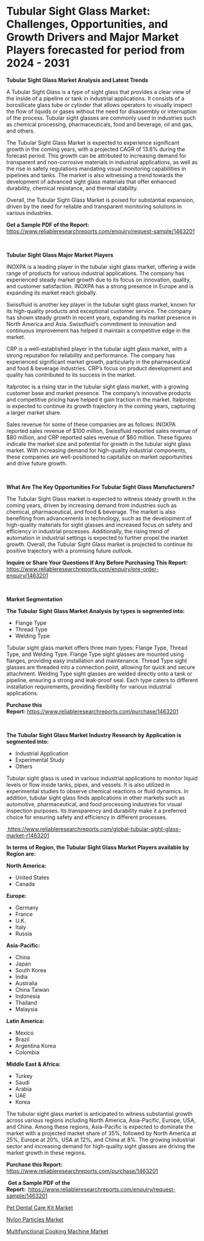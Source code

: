 <p><h1>Tubular Sight Glass Market: Challenges, Opportunities, and Growth Drivers and Major Market Players forecasted for period from 2024 - 2031</h1></p><p><strong>Tubular Sight Glass Market Analysis and Latest Trends</strong></p>
<p><p>A Tubular Sight Glass is a type of sight glass that provides a clear view of the inside of a pipeline or tank in industrial applications. It consists of a borosilicate glass tube or cylinder that allows operators to visually inspect the flow of liquids or gases without the need for disassembly or interruption of the process. Tubular sight glasses are commonly used in industries such as chemical processing, pharmaceuticals, food and beverage, oil and gas, and others.</p><p>The Tubular Sight Glass Market is expected to experience significant growth in the coming years, with a projected CAGR of 13.6% during the forecast period. This growth can be attributed to increasing demand for transparent and non-corrosive materials in industrial applications, as well as the rise in safety regulations mandating visual monitoring capabilities in pipelines and tanks. The market is also witnessing a trend towards the development of advanced sight glass materials that offer enhanced durability, chemical resistance, and thermal stability.</p><p>Overall, the Tubular Sight Glass Market is poised for substantial expansion, driven by the need for reliable and transparent monitoring solutions in various industries.</p></p>
<p><strong>Get a Sample PDF of the Report:&nbsp;</strong> <a href="https://www.reliableresearchreports.com/enquiry/request-sample/1463201">https://www.reliableresearchreports.com/enquiry/request-sample/1463201</a></p>
<p>&nbsp;</p>
<p><strong>Tubular Sight Glass Major Market Players</strong></p>
<p><p>INOXPA is a leading player in the tubular sight glass market, offering a wide range of products for various industrial applications. The company has experienced steady market growth due to its focus on innovation, quality, and customer satisfaction. INOXPA has a strong presence in Europe and is expanding its market reach globally.</p><p>Swissfluid is another key player in the tubular sight glass market, known for its high-quality products and exceptional customer service. The company has shown steady growth in recent years, expanding its market presence in North America and Asia. Swissfluid’s commitment to innovation and continuous improvement has helped it maintain a competitive edge in the market.</p><p>CRP is a well-established player in the tubular sight glass market, with a strong reputation for reliability and performance. The company has experienced significant market growth, particularly in the pharmaceutical and food & beverage industries. CRP’s focus on product development and quality has contributed to its success in the market.</p><p>Italprotec is a rising star in the tubular sight glass market, with a growing customer base and market presence. The company’s innovative products and competitive pricing have helped it gain traction in the market. Italprotec is expected to continue its growth trajectory in the coming years, capturing a larger market share.</p><p>Sales revenue for some of these companies are as follows: INOXPA reported sales revenue of $100 million, Swissfluid reported sales revenue of $80 million, and CRP reported sales revenue of $60 million. These figures indicate the market size and potential for growth in the tubular sight glass market. With increasing demand for high-quality industrial components, these companies are well-positioned to capitalize on market opportunities and drive future growth.</p></p>
<p>&nbsp;</p>
<p><strong>What Are The Key Opportunities For Tubular Sight Glass Manufacturers?</strong></p>
<p><p>The Tubular Sight Glass market is expected to witness steady growth in the coming years, driven by increasing demand from industries such as chemical, pharmaceutical, and food & beverage. The market is also benefiting from advancements in technology, such as the development of high-quality materials for sight glasses and increased focus on safety and efficiency in industrial processes. Additionally, the rising trend of automation in industrial settings is expected to further propel the market growth. Overall, the Tubular Sight Glass market is projected to continue its positive trajectory with a promising future outlook.</p></p>
<p><strong>Inquire or Share Your Questions If Any Before Purchasing This Report:</strong> <a href="https://www.reliableresearchreports.com/enquiry/pre-order-enquiry/1463201">https://www.reliableresearchreports.com/enquiry/pre-order-enquiry/1463201</a></p>
<p>&nbsp;</p>
<p><strong>Market Segmentation</strong></p>
<p><strong>The Tubular Sight Glass Market Analysis by types is segmented into:</strong></p>
<p><ul><li>Flange Type</li><li>Thread Type</li><li>Welding Type</li></ul></p>
<p><p>Tubular sight glass market offers three main types: Flange Type, Thread Type, and Welding Type. Flange Type sight glasses are mounted using flanges, providing easy installation and maintenance. Thread Type sight glasses are threaded into a connection point, allowing for quick and secure attachment. Welding Type sight glasses are welded directly onto a tank or pipeline, ensuring a strong and leak-proof seal. Each type caters to different installation requirements, providing flexibility for various industrial applications.</p></p>
<p><strong>Purchase this Report:&nbsp;</strong><a href="https://www.reliableresearchreports.com/purchase/1463201">https://www.reliableresearchreports.com/purchase/1463201</a></p>
<p>&nbsp;</p>
<p><strong>The Tubular Sight Glass Market Industry Research by Application is segmented into:</strong></p>
<p><ul><li>Industrial Application</li><li>Experimental Study</li><li>Others</li></ul></p>
<p><p>Tubular sight glass is used in various industrial applications to monitor liquid levels or flow inside tanks, pipes, and vessels. It is also utilized in experimental studies to observe chemical reactions or fluid dynamics. In addition, tubular sight glass finds applications in other markets such as automotive, pharmaceutical, and food processing industries for visual inspection purposes. Its transparency and durability make it a preferred choice for ensuring safety and efficiency in different processes.</p></p>
<p><a href="https://www.reliableresearchreports.com/global-tubular-sight-glass-market-r1463201">&nbsp;https://www.reliableresearchreports.com/global-tubular-sight-glass-market-r1463201</a></p>
<p><strong>In terms of Region, the Tubular Sight Glass Market Players available by Region are:</strong></p>
<p>
    <p> <strong> North America: </strong>
        <ul>
            <li>United States</li>
            <li>Canada</li>
        </ul>
        </p> 
    <p> <strong> Europe: </strong>
        <ul>
            <li>Germany</li>
            <li>France</li>
            <li>U.K.</li>
            <li>Italy</li>
            <li>Russia</li>
        </ul>
        </p> 
    <p> <strong> Asia-Pacific: </strong>
        <ul>
            <li>China</li>
            <li>Japan</li>
            <li>South Korea</li>
            <li>India</li>
            <li>Australia</li>
            <li>China Taiwan</li>
            <li>Indonesia</li>
            <li>Thailand</li>
            <li>Malaysia</li>
        </ul>
        </p> 
    <p> <strong> Latin America: </strong>
        <ul>
            <li>Mexico</li>
            <li>Brazil</li>
            <li>Argentina Korea</li>
            <li>Colombia</li>
        </ul>
        </p> 
    <p> <strong> Middle East & Africa: </strong>
        <ul>
            <li>Turkey</li>
            <li>Saudi</li>
            <li>Arabia</li>
            <li>UAE</li>
            <li>Korea</li>
        </ul>
    </p>
    </p>
<p><p>The tubular sight glass market is anticipated to witness substantial growth across various regions including North America, Asia-Pacific, Europe, USA, and China. Among these regions, Asia-Pacific is expected to dominate the market with a projected market share of 35%, followed by North America at 25%, Europe at 20%, USA at 12%, and China at 8%. The growing industrial sector and increasing demand for high-quality sight glasses are driving the market growth in these regions.</p></p>
<p><strong>Purchase this Report: </strong><a href="https://www.reliableresearchreports.com/purchase/1463201">https://www.reliableresearchreports.com/purchase/1463201</a></p>
<p>&nbsp;<strong>Get a Sample PDF of the Report:&nbsp;&nbsp;</strong><a href="https://www.reliableresearchreports.com/enquiry/request-sample/1463201">https://www.reliableresearchreports.com/enquiry/request-sample/1463201</a></p>
<p><strong></strong></p>
<p><p><a href="https://www.linkedin.com/pulse/pet-dental-care-kit-market-size-reveals-best-marketing-channels-dgsuc?trackingId=hK7xi29dN%2BiR4ptIiUY5iA%3D%3D">Pet Dental Care Kit Market</a></p><p><a href="https://www.linkedin.com/pulse/nylon-particles-market-size-2024-2031-global-industrial-afmee?trackingId=hFZE3lwgh2fUIDHC5m0ilg%3D%3D">Nylon Particles Market</a></p><p><a href="https://www.linkedin.com/pulse/multifunctional-cooking-machine-market-trends-analysis-forecasted-p1s2e?trackingId=oWutsxXdV2F%2Fdm%2Fi%2BZ9hig%3D%3D">Multifunctional Cooking Machine Market</a></p></p>
